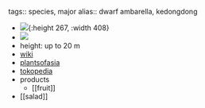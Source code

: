 tags:: species, major
alias:: dwarf ambarella, kedongdong

- ![](https://peach-geographical-bat-397.mypinata.cloud/ipfs/Qmb1EQm9qNC3EfPr8XVDTmYsL3pqq2pCiNgQFGYZakDhvH){:height 267, :width 408}
- ![](https://peach-geographical-bat-397.mypinata.cloud/ipfs/QmPFiWtuWrtdDExqKY2dgCFwa89VmoPv42R4erh26FoFQ1)
- height: up to 20 m
- [wiki](https://en.wikipedia.org/wiki/Spondias_dulcis)
- [plantsofasia](http://www.plantsofasia.com/index/spondias_dulcis/0-1265)
- [tokopedia](https://www.tokopedia.com/setosa/terlaris-terlaris-bibit-tanaman-buah-kedongdong-spondias-dulcis?extParam=ivf%3Dfalse%26src%3Dsearch)
- products
	- [[fruit]]
- [[salad]]